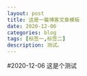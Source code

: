 ```yaml
---
layout: post
title: 这是一篇博客文章模板
date: 2020-12-06
categories: blog
tags: [标签一,标签二]
description: 测试。
---
```


#2020-12-06
这是个测试












